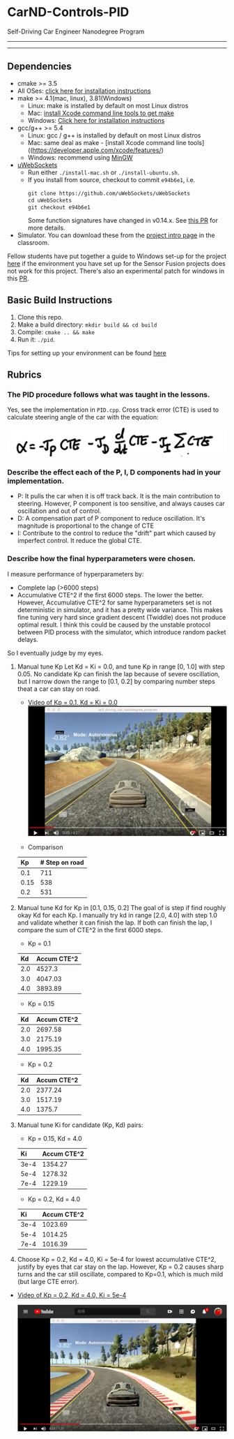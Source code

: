 # CarND-Controls-PID
Self-Driving Car Engineer Nanodegree Program

---

[//]: # (Image References)

[image1]: ./images/pid_equation.png
[image2]: ./images/pid_kp_only.png
[image3]: ./images/pid_final.png

---

## Dependencies

* cmake >= 3.5
 * All OSes: [click here for installation instructions](https://cmake.org/install/)
* make >= 4.1(mac, linux), 3.81(Windows)
  * Linux: make is installed by default on most Linux distros
  * Mac: [install Xcode command line tools to get make](https://developer.apple.com/xcode/features/)
  * Windows: [Click here for installation instructions](http://gnuwin32.sourceforge.net/packages/make.htm)
* gcc/g++ >= 5.4
  * Linux: gcc / g++ is installed by default on most Linux distros
  * Mac: same deal as make - [install Xcode command line tools]((https://developer.apple.com/xcode/features/)
  * Windows: recommend using [MinGW](http://www.mingw.org/)
* [uWebSockets](https://github.com/uWebSockets/uWebSockets)
  * Run either `./install-mac.sh` or `./install-ubuntu.sh`.
  * If you install from source, checkout to commit `e94b6e1`, i.e.
    ```
    git clone https://github.com/uWebSockets/uWebSockets 
    cd uWebSockets
    git checkout e94b6e1
    ```
    Some function signatures have changed in v0.14.x. See [this PR](https://github.com/udacity/CarND-MPC-Project/pull/3) for more details.
* Simulator. You can download these from the [project intro page](https://github.com/udacity/self-driving-car-sim/releases) in the classroom.

Fellow students have put together a guide to Windows set-up for the project [here](https://s3-us-west-1.amazonaws.com/udacity-selfdrivingcar/files/Kidnapped_Vehicle_Windows_Setup.pdf) if the environment you have set up for the Sensor Fusion projects does not work for this project. There's also an experimental patch for windows in this [PR](https://github.com/udacity/CarND-PID-Control-Project/pull/3).

## Basic Build Instructions

1. Clone this repo.
2. Make a build directory: `mkdir build && cd build`
3. Compile: `cmake .. && make`
4. Run it: `./pid`. 

Tips for setting up your environment can be found [here](https://classroom.udacity.com/nanodegrees/nd013/parts/40f38239-66b6-46ec-ae68-03afd8a601c8/modules/0949fca6-b379-42af-a919-ee50aa304e6a/lessons/f758c44c-5e40-4e01-93b5-1a82aa4e044f/concepts/23d376c7-0195-4276-bdf0-e02f1f3c665d)


## Rubrics

### The PID procedure follows what was taught in the lessons.
Yes, see the implementation in `PID.cpp`. Cross track error (CTE) is used to calculate steering angle of the car
with the equation:

![Screenshot][image1]


### Describe the effect each of the P, I, D components had in your implementation.
- P: It pulls the car when it is off track back. It is the main contribution to steering.
     However, P component is too sensitive, and always causes car oscillation and out of control.
- D: A compensation part of P component to reduce oscillation. It's magnitude is proportional to the change of CTE
- I: Contribute to the control to reduce the "drift" part which caused by imperfect control.
     It reduce the global CTE.


### Describe how the final hyperparameters were chosen.
I measure performance of hyperparameters by:
  * Complete lap (>6000 steps)
  * Accumulative CTE^2 if the first 6000 steps. The lower the better.
However, Accumulative CTE^2 for same hyperparameters set is not deterministic in simulator, and it has a pretty wide variance.
This makes fine tuning very hard since gradient descent (Twiddle) does not produce optimal result. I think this could
be caused by the unstable protocol between PID process with the simulator, which introduce random packet delays.

So I eventually judge by my eyes.

1. Manual tune Kp
   Let Kd = Ki = 0.0, and tune Kp in range [0, 1.0] with step 0.05.
   No candidate Kp can finish the lap because of severe oscillation, but I narrow down the range to [0.1, 0.2]
   by comparing number steps theat a car can stay on road.
   
   * [Video of Kp = 0.1, Kd = Ki = 0.0](https://youtu.be/43toG052o4c)
     ![Screenshot][image2]
   
   * Comparison
   
    | Kp    | # Step on road |
    |-------|--------|
    | 0.1   | 711    |
    | 0.15  | 538    |
    | 0.2   | 531    |
    
     

2. Manual tune Kd for Kp in [0.1, 0.15, 0.2]
   The goal of is step if find roughly okay Kd for each Kp. I manually try kd in range [2.0, 4.0] with step 1.0
   and validate whether it can finish the lap. If both can finish the lap, I compare the sum of CTE^2 
   in the first 6000 steps.
   
   * Kp = 0.1
   
    | Kd    | Accum CTE^2 |
    |-------|--------|
    | 2.0   | 4527.3    |
    | 3.0   | 4047.03    |
    | 4.0   | 3893.89    |

   * Kp = 0.15
   
    | Kd    | Accum CTE^2 |
    |-------|--------|
    | 2.0   | 2697.58    |
    | 3.0   | 2175.19    |
    | 4.0   | 1995.35    |
    
   * Kp = 0.2
   
    | Kd    | Accum CTE^2 |
    |-------|--------|
    | 2.0   | 2377.24    |
    | 3.0   | 1517.19    |
    | 4.0   | 1375.7    |
    
3. Manual tune Ki for candidate (Kp, Kd) pairs:

   * Kp = 0.15, Kd = 4.0
   
    | Ki    | Accum CTE^2 |
    |-------|--------|
    | 3e-4  | 1354.27 |
    | 5e-4  | 1278.32    |
    | 7e-4  | 1229.19   |
   
   * Kp = 0.2, Kd = 4.0
   
    | Ki    | Accum CTE^2 |
    |-------|--------|
    | 3e-4  | 1023.69 |
    | 5e-4  | 1014.25    |
    | 7e-4  | 1016.39   |

4. Choose Kp = 0.2, Kd = 4.0, Ki = 5e-4 for lowest accumulative CTE^2, justify by eyes that car stay on the lap.
   However, Kp = 0.2 causes sharp turns and the car still oscillate, compared to Kp=0.1, which is much mild (but large CTE error).
   

 * [Video of Kp = 0.2, Kd = 4.0, Ki = 5e-4](https://youtu.be/vkTzThCBTto)
   
   ![Screenshot][image3]

